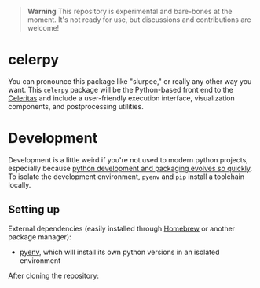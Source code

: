 > **Warning**
This repository is experimental and bare-bones at the moment. It's not ready
for use, but discussions and contributions are welcome!

# celerpy

You can pronounce this package like "slurpee," or really any other way you
want. This `celerpy` package will be the Python-based front end to the
[Celeritas](https://github.com/celeritas-project/celeritas) and include a
user-friendly execution interface, visualization components, and postprocessing
utilities.


# Development

Development is a little weird if you're not used to modern python projects,
especially because [python development and packaging evolves so
quickly](https://dev.to/farcellier/i-migrate-to-poetry-in-2023-am-i-right--115).
To isolate the development environment, `pyenv` and `pip`
install a toolchain locally.

## Setting up

External dependencies (easily installed through [Homebrew](https://brew.sh/) or
another package manager):
- [pyenv](https://github.com/pyenv/pyenv), which will install its own python versions in an isolated environment

After cloning the repository:
```console

```

